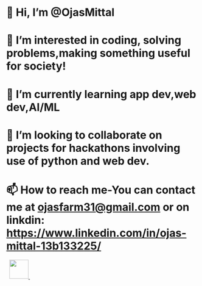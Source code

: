 # 👋 Hi, I’m @OjasMittal 

# 👀 I’m interested in coding, solving problems,making something useful for society!

# 🌱 I’m currently learning app dev,web dev,AI/ML

# 💞️ I’m looking to collaborate on projects for hackathons involving use of python and web dev.

# 📫 How to reach me-You can contact me at ojasfarm31@gmail.com or on linkdin: https://www.linkedin.com/in/ojas-mittal-13b133225/
&nbsp;
<a href = "mailto:chobisa.henit@gmail.com">
 <img width = "50px" src = "https://res.cloudinary.com/ddglxo0l3/image/upload/v1631429608/Self/gmail_fm9lpo.png" />
 </a>
&nbsp;

<!---
OjasMittal/OjasMittal is a ✨ special ✨ repository because its `README.md` (this file) appears on your GitHub profile.
You can click the Preview link to take a look at your changes.
--->
